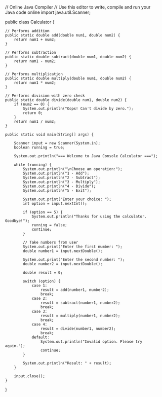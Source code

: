 // Online Java Compiler
// Use this editor to write, compile and run your Java code online
import java.util.Scanner;

public class Calculator {

    // Performs addition
    public static double add(double num1, double num2) {
        return num1 + num2;
    }

    // Performs subtraction
    public static double subtract(double num1, double num2) {
        return num1 - num2;
    }

    // Performs multiplication
    public static double multiply(double num1, double num2) {
        return num1 * num2;
    }

    // Performs division with zero check
    public static double divide(double num1, double num2) {
        if (num2 == 0) {
            System.out.println("Oops! Can't divide by zero.");
            return 0;
        }
        return num1 / num2;
    }

    public static void main(String[] args) {

        Scanner input = new Scanner(System.in);
        boolean running = true;

        System.out.println("=== Welcome to Java Console Calculator ===");

        while (running) {
            System.out.println("\nChoose an operation:");
            System.out.println("1 - Add");
            System.out.println("2 - Subtract");
            System.out.println("3 - Multiply");
            System.out.println("4 - Divide");
            System.out.println("5 - Exit");

            System.out.print("Enter your choice: ");
            int option = input.nextInt();

            if (option == 5) {
                System.out.println("Thanks for using the calculator. Goodbye!");
                running = false;
                continue;
            }

            // Take numbers from user
            System.out.print("Enter the first number: ");
            double number1 = input.nextDouble();

            System.out.print("Enter the second number: ");
            double number2 = input.nextDouble();

            double result = 0;

            switch (option) {
                case 1:
                    result = add(number1, number2);
                    break;
                case 2:
                    result = subtract(number1, number2);
                    break;
                case 3:
                    result = multiply(number1, number2);
                    break;
                case 4:
                    result = divide(number1, number2);
                    break;
                default:
                    System.out.println("Invalid option. Please try again.");
                    continue;
            }

            System.out.println("Result: " + result);
        }

        input.close();
    }
}
